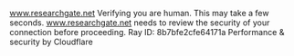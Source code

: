 www.researchgate.net
Verifying you are human. This may take a few seconds.
www.researchgate.net needs to review the security of your connection before proceeding.
Ray ID: 8b7bfe2cfe64171a
Performance & security by Cloudflare